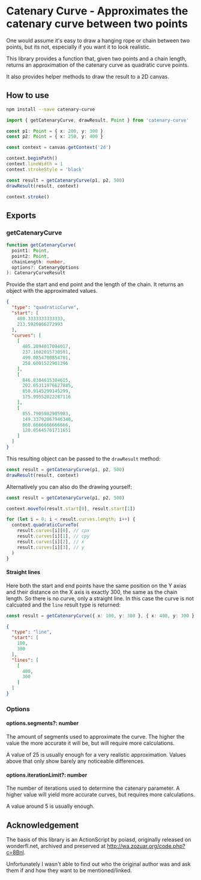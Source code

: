 # Catenary Curve - Approximates the catenary curve between two points

One would assume it's easy to draw a hanging rope or chain between two points,
but its not, especially if you want it to look realistic.

This library provides a function that, given two points and a chain length,
returns an approximation of the catenary curve as quadratic curve points.

It also provides helper methods to draw the result to a 2D canvas.

## How to use

```bash
npm install --save catenary-curve
```

```typescript
import { getCatenaryCurve, drawResult, Point } from 'catenary-curve'

const p1: Point = { x: 200, y: 300 }
const p2: Point = { x: 250, y: 400 }

const context = canvas.getContext('2d')

context.beginPath()
context.lineWidth = 1
context.strokeStyle = 'black'

const result = getCatenaryCurve(p1, p2, 500)
drawResult(result, context)

context.stroke()
```

## Exports

### getCatenaryCurve

```typescript
function getCatenaryCurve(
  point1: Point,
  point2: Point,
  chainLength: number,
  options?: CatenaryOptions
): CatenaryCurveResult
```

Provide the start and end point and the length of the chain. It returns an
object with the approximated values.

```json
{
  "type": "quadraticCurve",
  "start": [
    480.3333333333333,
    213.5920866272993
  ],
  "curves": [
    [
      485.2094017094017,
      237.1602015730591,
      490.0854700854701,
      258.6001522901396
    ],
    [
      846.0384615384615,
      202.65311976627885,
      850.9145299145299,
      175.99552022287116
    ],
    [
      855.7905982905983,
      149.33792067946348,
      860.6666666666666,
      120.05645761711651
    ]
  ]
}
```

This resulting object can be passed to the `drawResult` method:

```typescript
const result = getCatenaryCurve(p1, p2, 500)
drawResult(result, context)
```

Alternatively you can also do the drawing yourself:

```typescript
const result = getCatenaryCurve(p1, p2, 500)

context.moveTo(result.start[0], result.start[1])

for (let i = 0; i < result.curves.length; i++) {
  context.quadraticCurveTo(
    result.curves[i][0], // cpx
    result.curves[i][1], // cpy
    result.curves[i][2], // x
    result.curves[i][3], // y
  )
}
```

#### Straight lines

Here both the start and end points have the same position on the Y axias and
their distance on the X axis is exactly 300, the same as the chain length. So
there is no curve, only a straight line. In this case the curve is not
calcuated and the `line` result type is returned:

```typescript
const result = getCatenaryCurve({ x: 100, y: 300 }, { x: 400, y: 300 }, 300)
```

```json
{
  "type": "line",
  "start": [
    100,
    300
  ],
  "lines": [
    [
      400,
      300
    ]
  ]
}
```

### Options

#### options.segments?: number

The amount of segments used to approximate the curve. The higher the value the
more accurate it will be, but will require more calculations.

A value of 25 is usually enough for a very realistic approximation. Values
above that only show barely any noticeable differences.

#### options.iterationLimit?: number

The number of iterations used to determine the catenary parameter. A higher
value will yield more accurate curves, but requires more calculations.

A value around 5 is usually enough.

## Acknowledgement

The basis of this library is an ActionScript by poiasd, originally released on
wonderfl.net, archived and preserved at http://wa.zozuar.org/code.php?c=8Bnl.

Unfortunately I wasn't able to find out who the original author was and ask
them if and how they want to be mentioned/linked.
